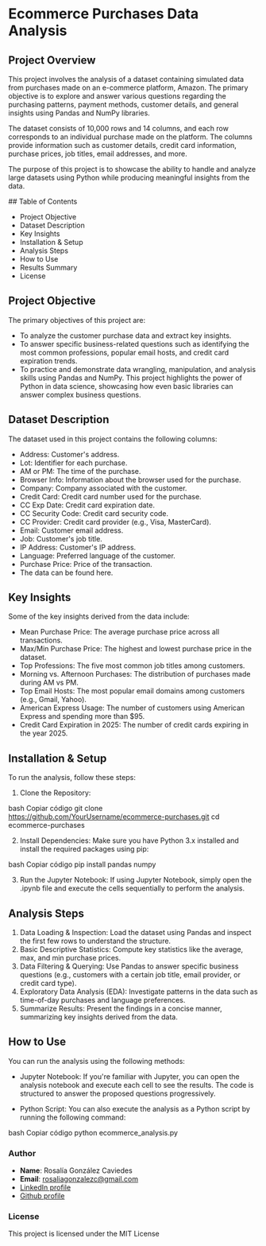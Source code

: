 
# Ecommerce Purchases Data Analysis

## Project Overview

This project involves the analysis of a dataset containing simulated data from purchases made on an e-commerce platform, Amazon. The primary objective is to explore and answer various questions regarding the purchasing patterns, payment methods, customer details, and general insights using Pandas and NumPy libraries.

The dataset consists of 10,000 rows and 14 columns, and each row corresponds to an individual purchase made on the platform. The columns provide information such as customer details, credit card information, purchase prices, job titles, email addresses, and more.

The purpose of this project is to showcase the ability to handle and analyze large datasets using Python while producing meaningful insights from the data.

## Table of Contents
- Project Objective
- Dataset Description
- Key Insights
- Installation & Setup
- Analysis Steps
- How to Use
- Results Summary
- License


## Project Objective

The primary objectives of this project are:

- To analyze the customer purchase data and extract key insights.
- To answer specific business-related questions such as identifying the most common professions, popular email hosts, and credit card expiration trends.
- To practice and demonstrate data wrangling, manipulation, and analysis skills using Pandas and NumPy.
This project highlights the power of Python in data science, showcasing how even basic libraries can answer complex business questions.

## Dataset Description
The dataset used in this project contains the following columns:

- Address: Customer's address.
- Lot: Identifier for each purchase.
- AM or PM: The time of the purchase.
- Browser Info: Information about the browser used for the purchase.
- Company: Company associated with the customer.
- Credit Card: Credit card number used for the purchase.
- CC Exp Date: Credit card expiration date.
- CC Security Code: Credit card security code.
- CC Provider: Credit card provider (e.g., Visa, MasterCard).
- Email: Customer email address.
- Job: Customer's job title.
- IP Address: Customer's IP address.
- Language: Preferred language of the customer.
- Purchase Price: Price of the transaction.
- The data can be found here.

## Key Insights
Some of the key insights derived from the data include:

- Mean Purchase Price: The average purchase price across all transactions.
- Max/Min Purchase Price: The highest and lowest purchase price in the dataset.
- Top Professions: The five most common job titles among customers.
- Morning vs. Afternoon Purchases: The distribution of purchases made during AM vs PM.
- Top Email Hosts: The most popular email domains among customers (e.g., Gmail, Yahoo).
- American Express Usage: The number of customers using American Express and spending more than $95.
- Credit Card Expiration in 2025: The number of credit cards expiring in the year 2025.

## Installation & Setup
To run the analysis, follow these steps:

1. Clone the Repository:

bash
Copiar código
git clone https://github.com/YourUsername/ecommerce-purchases.git
cd ecommerce-purchases

2. Install Dependencies: Make sure you have Python 3.x installed and install the required packages using pip:

bash
Copiar código
pip install pandas numpy

3. Run the Jupyter Notebook: If using Jupyter Notebook, simply open the .ipynb file and execute the cells sequentially to perform the analysis.

## Analysis Steps
1. Data Loading & Inspection: Load the dataset using Pandas and inspect the first few rows to understand the structure.
2. Basic Descriptive Statistics: Compute key statistics like the average, max, and min purchase prices.
3. Data Filtering & Querying: Use Pandas to answer specific business questions (e.g., customers with a certain job title, email provider, or credit card type).
4. Exploratory Data Analysis (EDA): Investigate patterns in the data such as time-of-day purchases and language preferences.
5. Summarize Results: Present the findings in a concise manner, summarizing key insights derived from the data.

## How to Use
You can run the analysis using the following methods:

- Jupyter Notebook: If you're familiar with Jupyter, you can open the analysis notebook and execute each cell to see the results. The code is structured to answer the proposed questions progressively.

- Python Script: You can also execute the analysis as a Python script by running the following command:

bash
Copiar código
python ecommerce_analysis.py

### Author
- **Name**: Rosalía González Caviedes
- **Email**: rosaliagonzalezc@gmail.com
- [LinkedIn profile](https://www.linkedin.com/in/rosaliagonzalezcaviedes/)
- [Github profile](https://github.com/liagcaviedes)

### License
This project is licensed under the MIT License 


 

